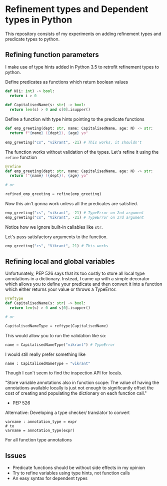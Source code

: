 # Refinement types and Dependent types in Python

This repository consists of my experiments on adding
refinement types and predicate types to python.

## Refining function parameters

I make use of type hints added in Python 3.5 to
retrofit refinement types to python.

Define predicates as functions which return boolean values

```python
def N(i: int) -> bool:
  return i > 0
  
def CapitalisedName(s: str) -> bool:
  return len(s) > 0 and s[0].isupper()
```

Define a function with type hints pointing to the predicate functions

```python
def emp_greeting(dept: str, name: CapitalisedName, age: N) -> str:
  return f"{name} ({dept}), {age} yo"
  
emp_greeting("cs", "vikrant", -21) # This works, it shouldn't
```

The function works without validation of the types. Let's refine
it using the `refine` function

```python
@refine
def emp_greeting(dept: str, name: CapitalisedName, age: N) -> str:
  return f"{name} ({dept}), {age} yo"
  
# or

refined_emp_greeting = refine(emp_greeting)
```

Now this ain't gonna work unless all the predicates are satisfied.

```python
emp_greeting("cs", "vikrant", -21) # TypeError on 2nd argument
emp_greeting("cs", "Vikrant", -21) # TypeError on 3rd argument
```

Notice how we ignore built-in callables like `str`.

Let's pass satisfactory arguments to the function.

```python
emp_greeting("cs", "Vikrant", 21) # This works
```

## Refining local and global variables

Unfortunately, PEP 526 says that its too costly to store all local
type annotations in a dictionary. Instead, I came up with a simple decorator
which allows you to define your predicate and then convert it into
a function which either returns your value or throws a TypeError.

```python
@reftype
def CapitalisedName(s: str) -> bool:
  return len(s) > 0 and s[0].isupper()

# or

CapitalisedNameType = reftype(CapitalisedName)

```

This would allow you to run the validation like so:

```python
name = CapitalisedNameType("vikrant") # TypeError
```

I would still really prefer something like
```python
name : CapitalisedNameType = "vikrant"
```
Though I can't seem to find the inspection API for locals.

"Store variable annotations also in function scope: 
The value of having the annotations available locally is just
 not enough to significantly offset the cost of creating and
 populating the dictionary on each function call."
- PEP 526

Alternative: Developing a type checker/ translator to convert
```
varname : annotation_type = expr
# to
varname = annotation_type(expr)
```
For all function type annotations


## Issues

- Predicate functions should be without side effects in my opinion
- Try to refine variables using type hints, not function calls
- An easy syntax for dependent types

